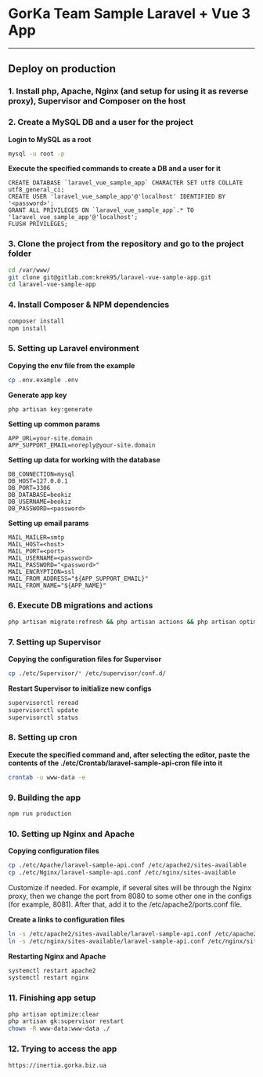 # GorKa Team Sample Laravel + Vue 3 App

---
## Deploy on production

### 1. Install php, Apache, Nginx (and setup for using it as reverse proxy), Supervisor and Composer on the host


### 2. Create a MySQL DB and a user for the project
**Login to MySQL as a root**
```bash
mysql -u root -p
```

**Execute the specified commands to create a DB and a user for it**
```mysql
CREATE DATABASE `laravel_vue_sample_app` CHARACTER SET utf8 COLLATE utf8_general_ci;
CREATE USER 'laravel_vue_sample_app'@'localhost' IDENTIFIED BY '<password>';
GRANT ALL PRIVILEGES ON `laravel_vue_sample_app`.* TO 'laravel_vue_sample_app'@'localhost';
FLUSH PRIVILEGES;
```


### 3. Clone the project from the repository and go to the project folder
```bash
cd /var/www/
git clone git@gitlab.com:krek95/laravel-vue-sample-app.git
cd laravel-vue-sample-app
```


### 4. Install Composer & NPM dependencies
```bash
composer install
npm install
```


### 5. Setting up Laravel environment
**Copying the env file from the example**
```bash
cp .env.example .env
```

**Generate app key**
```bash
php artisan key:generate
```

**Setting up common params**
```env
APP_URL=your-site.domain
APP_SUPPORT_EMAIL=noreply@your-site.domain
```

**Setting up data for working with the database**
```env
DB_CONNECTION=mysql
DB_HOST=127.0.0.1
DB_PORT=3306
DB_DATABASE=beokiz
DB_USERNAME=beokiz
DB_PASSWORD=<password>
```

**Setting up email params**
```env
MAIL_MAILER=smtp
MAIL_HOST=<host>
MAIL_PORT=<port>
MAIL_USERNAME=<password>
MAIL_PASSWORD="<password>"
MAIL_ENCRYPTION=ssl
MAIL_FROM_ADDRESS="${APP_SUPPORT_EMAIL}"
MAIL_FROM_NAME="${APP_NAME}"
```


### 6. Execute DB migrations and actions
```bash
php artisan migrate:refresh && php artisan actions && php artisan optimize:clear
```


### 7. Setting up Supervisor
**Copying the configuration files for Supervisor**
```bash
cp ./etc/Supervisor/* /etc/supervisor/conf.d/
```

**Restart Supervisor to initialize new configs**
```bash
supervisorctl reread
supervisorctl update
supervisorctl status
```


### 8. Setting up cron
**Execute the specified command and, after selecting the editor, paste the contents of the ./etc/Crontab/laravel-sample-api-cron file into it**
```bash
crontab -u www-data -e
```


### 9. Building the app
```bash
npm run production
```


### 10. Setting up Nginx and Apache
**Copying configuration files**
```bash
cp ./etc/Apache/laravel-sample-api.conf /etc/apache2/sites-available
cp ./etc/Nginx/laravel-sample-api.conf /etc/nginx/sites-available
```

Customize if needed. For example, if several sites will be through the Nginx proxy, then we change the port from 8080 to some other one in the configs (for example, 8081). After that, add it to the /etc/apache2/ports.conf file.

**Create a links to configuration files**
```bash
ln -s /etc/apache2/sites-available/laravel-sample-api.conf /etc/apache2/sites-enabled/laravel-sample-api.conf
ln -s /etc/nginx/sites-available/laravel-sample-api.conf /etc/nginx/sites-enabled/laravel-sample-api.conf
```

**Restarting Nginx and Apache**
```bash
systemctl restart apache2
systemctl restart nginx
```


### 11. Finishing app setup
```bash
php artisan optimize:clear
php artisan gk:supervisor restart
chown -R www-data:www-data ./
```


### 12. Trying to access the app
```
https://inertia.gorka.biz.ua
```
